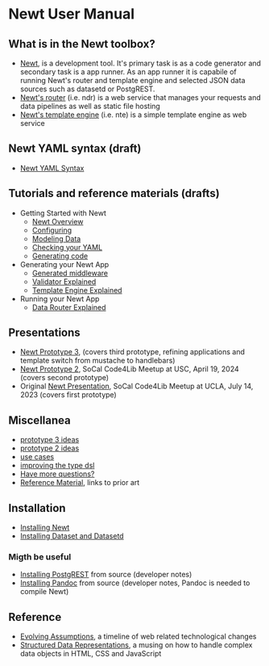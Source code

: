 
# Newt User Manual

## What is in the Newt toolbox?

- [Newt](newt.1.md), is a development tool. It's primary task is as a code generator and secondary task is a app runner. As an app runner it is capabile of running Newt's router and template engine and selected JSON data sources such as datasetd or PostgREST.
- [Newt's router](ndr.1.md) (i.e. ndr) is a web service that manages your requests and data pipelines as well as static file hosting
- [Newt's template engine](nte.1.md) (i.e. nte) is a simple template engine as web service

## Newt YAML syntax (draft)

- [Newt YAML Syntax](newt_yaml_syntax.md)

## Tutorials and reference materials (drafts)

- Getting Started with Newt
  - [Newt Overview](command_overview.md)
  - [Configuring](config_explained.md)
  - [Modeling Data](data_model_explained.md)
  - [Checking your YAML](check_explained.md)
  - [Generating code](generator_explained.md)
- Generating your Newt App
  - [Generated middleware](generated_middleware_explained.md)
  - [Validator Explained](validator_explained.md)
  - [Template Engine Explained](template_engine_explained.md)
- Running your Newt App
  - [Data Router Explained](data_router_explained.md)

## Presentations

- [Newt Prototype 3](presentation3/), (covers third prototype, refining applications and template switch from mustache to handlebars)
- [Newt Prototype 2](presentation2/), SoCal Code4Lib Meetup at USC, April 19, 2024 (covers second prototype)
- Original [Newt Presentation](presentation/), SoCal Code4Lib Meetup at UCLA, July 14, 2023 (covers first prototype)

## Miscellanea

- [prototype 3 ideas](prototype3.md)
- [prototype 2 ideas](prototype2.md)
- [use cases](use_cases.md)
- [improving the type dsl](improving_the_type_dsl.md)
- [Have more questions?](more_questions.md)
- [Reference Material](reference_material.md), links to prior art

## Installation

- [Installing Newt](INSTALL.md)
- [Installing Dataset and Datasetd](https://caltechlibrary.github.io/dataset/install.html)

### Migth be useful

- [Installing PostgREST](INSTALL-PostgREST.md) from source (developer notes)
- [Installing Pandoc](INSTALL-Pandoc.md) from source (developer notes, Pandoc is needed to compile Newt)

## Reference

- [Evolving Assumptions](evolving_assumptions.md), a timeline of web related technological changes
- [Structured Data Representations](structured_data_representations.md), a musing on how to handle complex data objects in HTML, CSS and JavaScript
